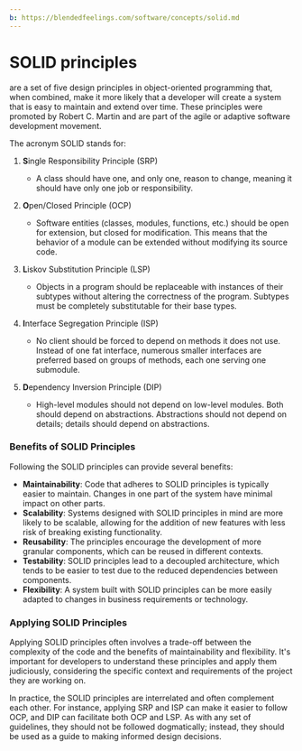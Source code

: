```yaml
---
b: https://blendedfeelings.com/software/concepts/solid.md
---
```


# SOLID principles 
are a set of five design principles in object-oriented programming that, when combined, make it more likely that a developer will create a system that is easy to maintain and extend over time. These principles were promoted by Robert C. Martin and are part of the agile or adaptive software development movement.

The acronym SOLID stands for:

1. **S**ingle Responsibility Principle (SRP)
   - A class should have one, and only one, reason to change, meaning it should have only one job or responsibility.

2. **O**pen/Closed Principle (OCP)
   - Software entities (classes, modules, functions, etc.) should be open for extension, but closed for modification. This means that the behavior of a module can be extended without modifying its source code.

3. **L**iskov Substitution Principle (LSP)
   - Objects in a program should be replaceable with instances of their subtypes without altering the correctness of the program. Subtypes must be completely substitutable for their base types.

4. **I**nterface Segregation Principle (ISP)
   - No client should be forced to depend on methods it does not use. Instead of one fat interface, numerous smaller interfaces are preferred based on groups of methods, each one serving one submodule.

5. **D**ependency Inversion Principle (DIP)
   - High-level modules should not depend on low-level modules. Both should depend on abstractions. Abstractions should not depend on details; details should depend on abstractions.

### Benefits of SOLID Principles

Following the SOLID principles can provide several benefits:

- **Maintainability**: Code that adheres to SOLID principles is typically easier to maintain. Changes in one part of the system have minimal impact on other parts.
- **Scalability**: Systems designed with SOLID principles in mind are more likely to be scalable, allowing for the addition of new features with less risk of breaking existing functionality.
- **Reusability**: The principles encourage the development of more granular components, which can be reused in different contexts.
- **Testability**: SOLID principles lead to a decoupled architecture, which tends to be easier to test due to the reduced dependencies between components.
- **Flexibility**: A system built with SOLID principles can be more easily adapted to changes in business requirements or technology.

### Applying SOLID Principles

Applying SOLID principles often involves a trade-off between the complexity of the code and the benefits of maintainability and flexibility. It's important for developers to understand these principles and apply them judiciously, considering the specific context and requirements of the project they are working on.

In practice, the SOLID principles are interrelated and often complement each other. For instance, applying SRP and ISP can make it easier to follow OCP, and DIP can facilitate both OCP and LSP. As with any set of guidelines, they should not be followed dogmatically; instead, they should be used as a guide to making informed design decisions.
